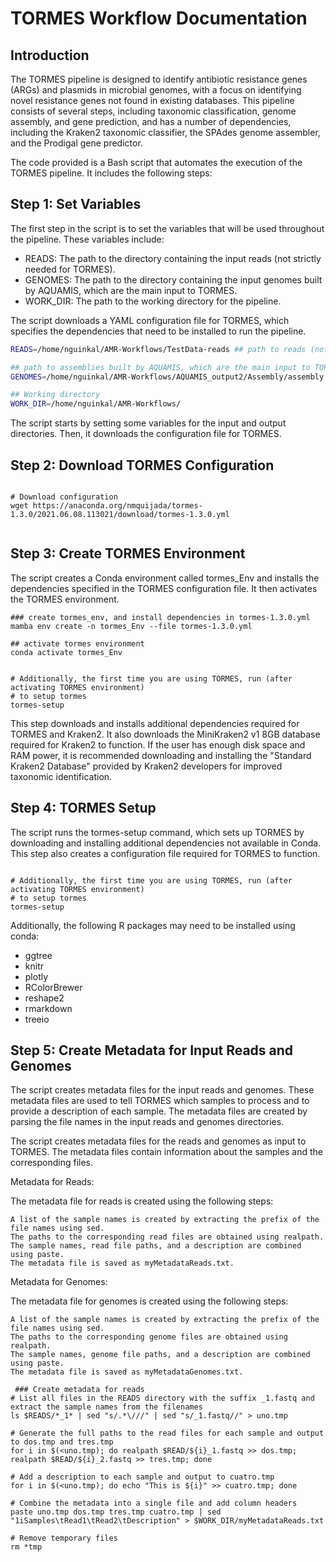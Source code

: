 # TORMES Workflow Documentation

## Introduction 

The TORMES pipeline is designed to identify antibiotic resistance genes (ARGs) and plasmids in microbial genomes, with a focus on identifying novel resistance genes not found in existing databases. This pipeline consists of several steps, including taxonomic classification, genome assembly, and gene prediction, and has a number of dependencies, including the Kraken2 taxonomic classifier, the SPAdes genome assembler, and the Prodigal gene predictor.

The code provided is a Bash script that automates the execution of the TORMES pipeline. It includes the following steps:


## Step 1: Set Variables

The first step in the script is to set the variables that will be used throughout the pipeline. These variables include:

 - READS: The path to the directory containing the input reads (not strictly needed for TORMES).
 - GENOMES: The path to the directory containing the input genomes built by AQUAMIS, which are the main input to TORMES.
 - WORK_DIR: The path to the working directory for the pipeline.

The script downloads a YAML configuration file for TORMES, which specifies the dependencies that need to be installed to run the pipeline.
```bash
READS=/home/nguinkal/AMR-Workflows/TestData-reads ## path to reads (not really needed)

## path to assemblies built by AQUAMIS, which are the main input to TORMES
GENOMES=/home/nguinkal/AMR-Workflows/AQUAMIS_output2/Assembly/assembly 

## Working directory
WORK_DIR=/home/nguinkal/AMR-Workflows/


```
The script starts by setting some variables for the input and output directories. Then, it downloads the configuration file for TORMES.

## Step 2: Download TORMES Configuration


```

# Download configuration
wget https://anaconda.org/nmquijada/tormes-1.3.0/2021.06.08.113021/download/tormes-1.3.0.yml


```

## Step 3: Create TORMES Environment

The script creates a Conda environment called tormes_Env and installs the dependencies specified in the TORMES configuration file. It then activates the TORMES environment.

```
### create tormes_env, and install dependencies in tormes-1.3.0.yml 
mamba env create -n tormes_Env --file tormes-1.3.0.yml

## activate tormes environment
conda activate tormes_Env


# Additionally, the first time you are using TORMES, run (after activating TORMES environment)
# to setup tormes
tormes-setup

```
This step downloads and installs additional dependencies required for TORMES and Kraken2. It also downloads the MiniKraken2 v1 8GB database required for Kraken2 to function. If the user has enough disk space and RAM power, it is recommended downloading and installing the "Standard Kraken2 Database" provided by Kraken2 developers for improved taxonomic identification.


## Step 4: TORMES Setup

The script runs the tormes-setup command, which sets up TORMES by downloading and installing additional dependencies not available in Conda. 
This step also creates a configuration file required for TORMES to function.


```

# Additionally, the first time you are using TORMES, run (after activating TORMES environment)
# to setup tormes
tormes-setup

```

Additionally, the following R packages may need to be installed using conda:

  - ggtree
  - knitr
  - plotly
  - RColorBrewer
  - reshape2
  - rmarkdown
  - treeio

## Step 5: Create Metadata for Input Reads and Genomes

The script creates metadata files for the input reads and genomes. These metadata files are used to tell TORMES which samples to process and to provide a description of each sample. The metadata files are created by parsing the file names in the input reads and genomes directories.



The script creates metadata files for the reads and genomes as input to TORMES. The metadata files contain information about the samples and the corresponding files.

Metadata for Reads:

The metadata file for reads is created using the following steps:

    A list of the sample names is created by extracting the prefix of the file names using sed.
    The paths to the corresponding read files are obtained using realpath.
    The sample names, read file paths, and a description are combined using paste.
    The metadata file is saved as myMetadataReads.txt.

Metadata for Genomes:

The metadata file for genomes is created using the following steps:

    A list of the sample names is created by extracting the prefix of the file names using sed.
    The paths to the corresponding genome files are obtained using realpath.
    The sample names, genome file paths, and a description are combined using paste.
    The metadata file is saved as myMetadataGenomes.txt.
 ```   
  ### Create metadata for reads
# List all files in the READS directory with the suffix _1.fastq and extract the sample names from the filenames
ls $READS/*_1* | sed "s/.*\///" | sed "s/_1.fastq//" > uno.tmp

# Generate the full paths to the read files for each sample and output to dos.tmp and tres.tmp
for i in $(<uno.tmp); do realpath $READ/${i}_1.fastq >> dos.tmp; realpath $READ/${i}_2.fastq >> tres.tmp; done

# Add a description to each sample and output to cuatro.tmp
for i in $(<uno.tmp); do echo "This is ${i}" >> cuatro.tmp; done

# Combine the metadata into a single file and add column headers
paste uno.tmp dos.tmp tres.tmp cuatro.tmp | sed "1iSamples\tRead1\tRead2\tDescription" > $WORK_DIR/myMetadataReads.txt

# Remove temporary files
rm *tmp

```
